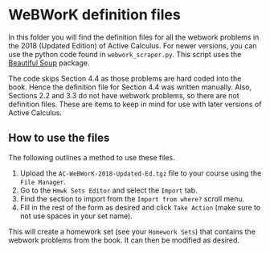 # WeBWorK definition files

In this folder you will find the definition files for all the webwork problems in the 2018 (Updated Edition) of Active Calculus. For newer versions, you can use the python code found in `webwork_scraper.py`. This script uses the [Beautiful Soup](https://www.crummy.com/software/BeautifulSoup/bs4/doc/) package. 

The code skips Section 4.4 as those problems are hard coded into the book. Hence the definition file for Section 4.4 was written manually. Also, Sections 2.2 and 3.3 do not have webwork problems, so there are not definition files. These are items to keep in mind for use with later versions of Active Calculus. 

## How to use the files

The following outlines a method to use these files.
1. Upload the `AC-WeBWorK-2018-Updated-Ed.tgz` file to your course using the `File Manager`. 
2. Go to the `Hmwk Sets Editor` and select the `Import` tab.
3. Find the section to import from the `Import from where?` scroll menu. 
4. Fill in the rest of the form as desired and click `Take Action` (make sure to not use spaces in your set name). 

This will create a homework set (see your `Homework Sets`) that contains the webwork problems from the book. It can then be modified as desired. 